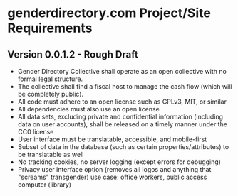 # genderdirectory.com Project/Site Requirements
## Version 0.0.1.2 - Rough Draft
- Gender Directory Collective shall operate as an open collective with no formal legal structure.
- The collective shall find a fiscal host to manage the cash flow (which will be completely public).
- All code must adhere to an open license such as GPLv3, MIT, or similar
- All dependencies must also use an open license
- All data sets, excluding private and confidential information (including data on user accounts), shall be released 
  on a timely manner under the CC0 license
- User interface must be translatable, accessible, and mobile-first
- Subset of data in the database (such as certain properties/attributes) to be translatable as well
- No tracking cookies, no server logging (except errors for debugging)
- Privacy user interface option (removes all logos and anything that "screams" transgender) use case:  office workers, public access computer (library)
